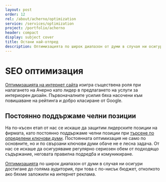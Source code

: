 ```yaml
---
layout: post
order: 12
rel: /about/acherno/optimization
service: /services/optimization
project: /portfolio/acherno
header: compact
display: subject cover
title: Остани най-отпред
description: Оптимизацията по широк диапазон от думи в случая ни осигури достигане до голяма аудитория, при това с по-нисък бюджет, отколкото ако бяхме заложили на интернет реклама.
---
```

# SEO oптимизация
[Оптимизацията на интернет сайта](./../../маркетинг/оптимизация.html) изигра съществена роля при налагането на Ачерно като лидер в предлагането на услуги за интериорен дизайн. Първоначалните усилия бяха насочени към повишаване на рейтинга и добро класиране от Google. 

## Постоянно поддържаме челни позиции
На по-късен етап от нас се искаше да защитим лидерските позиции на фирмата, като постоянно поддържаме челни позиции при [търсене по определени ключови думи](./../../маркетинг/оптимизация.html). Постоянната оптимизация не само по основните, но и по свързани ключови думи обаче не е лесна задача. От нас се искаше да осигуряваме регулярно сериозен обем от подходящо съдържание, неговата правилна подредба и комуникиране.

[Оптимизацията](./../../маркетинг/оптимизация.html) по широк диапазон от думи в случая ни осигури достигане до голяма аудитория, при това с по-нисък бюджет, отколкото ако бяхме заложили на интернет реклама. 